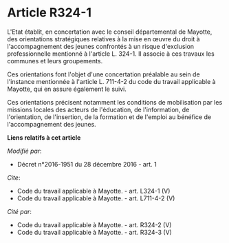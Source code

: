 # Article R324-1

L'Etat établit, en concertation avec le conseil départemental de Mayotte, des orientations stratégiques relatives à la mise
en œuvre du droit à l'accompagnement des jeunes confrontés à un risque d'exclusion professionnelle mentionné à l'article L.
324-1. Il associe à ces travaux les communes et leurs groupements. 

Ces orientations font l'objet d'une concertation préalable au sein de l'instance mentionnée à l'article L. 711-4-2 du code du
travail applicable à Mayotte, qui en assure également le suivi. 

Ces orientations précisent notamment les conditions de mobilisation par les missions locales des acteurs de l'éducation, de
l'information, de l'orientation, de l'insertion, de la formation et de l'emploi au bénéfice de l'accompagnement des jeunes.

**Liens relatifs à cet article**

_Modifié par_:

  - Décret n°2016-1951 du 28 décembre 2016 - art. 1

_Cite_:

  - Code du travail applicable à Mayotte. - art. L324-1 (V)
  - Code du travail applicable à Mayotte. - art. L711-4-2 (V)

_Cité par_:

  - Code du travail applicable à Mayotte. - art. R324-2 (V)
  - Code du travail applicable à Mayotte. - art. R324-3 (V)
